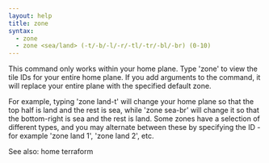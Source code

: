 ```yaml
---
layout: help
title: zone
syntax:
  - zone
  - zone <sea/land> (-t/-b/-l/-r/-tl/-tr/-bl/-br) (0-10)
---
```


This command only works within your home plane.  Type 'zone' to view the 
tile IDs for your entire home plane.  If you add arguments to the command, it 
will replace your entire plane with the specified default zone.

For example, typing 'zone land-t' will change your home plane so that the 
top half is land and the rest is sea, while 'zone sea-br' will change it 
so that the bottom-right is sea and the rest is land.  Some zones have a 
selection of different types, and you may alternate between these by 
specifying the ID - for example 'zone land 1', 'zone land 2', etc.

See also: home terraform
